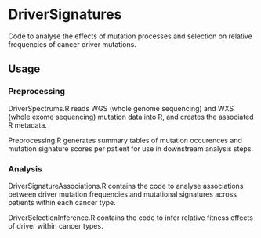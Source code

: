 # DriverSignatures

Code to analyse the effects of mutation processes and selection on relative frequencies of cancer driver mutations.

## Usage

### Preprocessing
DriverSpectrums.R reads WGS (whole genome sequencing) and WXS (whole exome sequencing) mutation data into R, and creates the associated R metadata.

Preprocessing.R generates summary tables of mutation occurences and mutation signature scores per patient for use in downstream analysis steps.

### Analysis
DriverSignatureAssociations.R contains the code to analyse associations between driver mutation frequencies and mutational signatures across patients within each cancer type. 

DriverSelectionInference.R contains the code to infer relative fitness effects of driver within cancer types.
